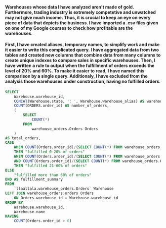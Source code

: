 #### Warehouses whose data I have analyzed aren't made of gold. Furthermore, trading industry is extremely competetive and unwatched may not give much income. Thus, it is crucial to keep an eye on every piece of data that depicts the business. I have imported a .csv files given on one of my Google courses to check how profitable are the warehouses. ####

#### First, I have created aliases, temporary names, to simplify work and make it easier to write this complicated query. I have aggregated data from two tables and created new columns that combine data from many columns to create unique indexes to compare sales in specific warehouses. Then, I have written a rule to output when the fulfillment of orders exceeds the level of 20% and 60%. To make it easier to read, I have named this comparison by a single query. Additionaly, I have excluded from the analysis those warehouses under construction, having no fulfilled orders.

```SQL
SELECT 
    Warehouse.warehouse_id,
    CONCAT(Warehouse.state, ': ', Warehouse.warehouse_alias) AS warehouse_name,
    COUNT(ORDERS.order_id) AS number_of_orders,
    (
        SELECT 
            COUNT(*)
        FROM 
            warehouse_orders.Orders Orders
    )
AS total_orders,
CASE 
    WHEN COUNT(Orders.order_id)/(SELECT COUNT(*) FROM warehouse_orders.Orders Orders) <= 0.20
    THEN "fulfilled 0-20% of orders"
    WHEN COUNT(Orders.order_id)/(SELECT COUNT(*) FROM warehouse_orders.Orders Orders) > 0.20
    AND COUNT(Orders.order_id)/(SELECT COUNT(*) FROM warehouse_orders.Orders Orders) <= 0.60
    THEN "fulfilled 21-60% of orders"
ELSE 
    "fulfilled more than 60% of orders"
END AS fulfillment_summary
FROM 
    `llaallala.warehouse_orders.Orders` Warehouse
LEFT JOIN warehouse_orders.orders Orders
    ON Orders.warehouse_id = Warehouse.warehouse_id
GROUP BY 
    Warehouse.warehouse_id,
    Warehouse.name
HAVING 
    COUNT(Orders.order_id > 0)
```

